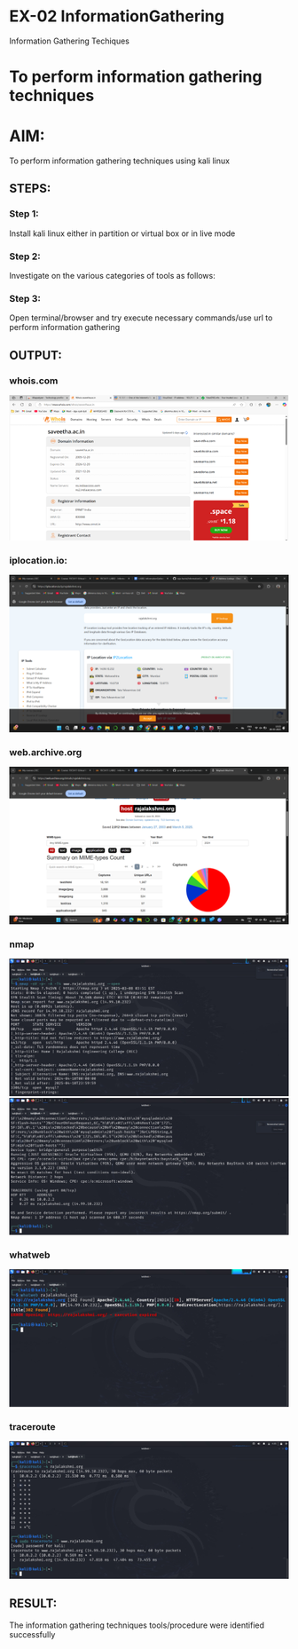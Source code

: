 # EX-02 InformationGathering
Information Gathering Techiques

# To perform information gathering techniques

# AIM:

To perform information gathering techniques using kali linux 

## STEPS:

### Step 1:

Install kali linux either in partition or virtual box or in live mode

### Step 2:

Investigate on the various categories of tools as follows:

### Step 3:
Open terminal/browser and try execute necessary commands/use url to perform information gathering


## OUTPUT:

### whois.com
![alt text](whois.png)

### iplocation.io:
![alt text](ip2.png)

### web.archive.org
![alt text](wbm.png)

### nmap
![alt text](nmap1.jpg)
![alt text](nmap2.jpg)

### whatweb
![alt text](ww.jpg)

### traceroute
![alt text](trace.jpg)


## RESULT:
The information gathering techniques tools/procedure were  identified successfully
